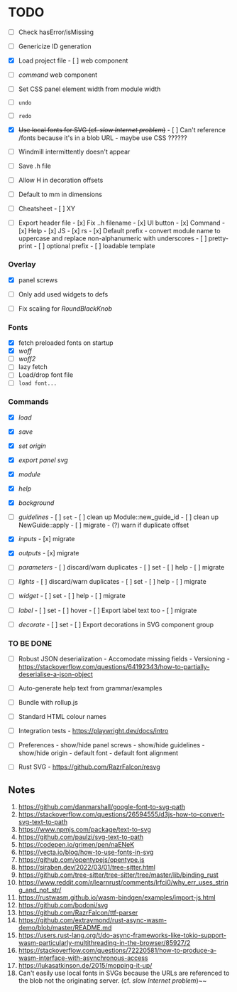 # TODO

- [ ] Check hasError/isMissing
- [ ] Genericize ID generation

- [x] Load project file
      - [ ] web component

- [ ] _command_ web component
- [ ] Set CSS panel element width from module width
- [ ] `undo`
- [ ] `redo`
- [x] ~~Use local fonts for SVG (cf. _slow Internet problem_)~~
      - [ ] Can't reference /fonts because it's in a blob URL - maybe use CSS ??????
- [ ] Windmill intermittently doesn't appear
- [ ] Save .h file
- [ ] Allow H in decoration offsets
- [ ] Default to mm in dimensions
- [ ] Cheatsheet
      - [ ] XY

- [ ] Export header file
      - [x] Fix ..h filename
      - [x] UI button
      - [x] Command
      - [x] Help
      - [x] JS
      - [x] rs
      - [x] Default prefix - convert module name to uppercase and replace non-alphanumeric with underscores
      - [ ] pretty-print
      - [ ] optional prefix
      - [ ] loadable template


### Overlay
- [x] panel screws
- [ ] Only add used widgets to defs
- [ ] Fix scaling for _RoundBlackKnob_


### Fonts 
- [x] fetch preloaded fonts on startup
- [x] _woff_
- [ ] _woff2_
- [ ] lazy fetch
- [ ] Load/drop font file
- [ ] `load font...`

### Commands
- [x] _load_
- [x] _save_
- [x] _set origin_
- [x] _export panel svg_
- [x] _module_
- [x] _help_
- [x] _background_

- [ ] _guidelines_
      - [ ] `set`
      - [ ] clean up Module::new_guide_id
      - [ ] clean up NewGuide::apply
      - [ ] migrate
      - (?) warn if duplicate offset

- [x] _inputs_
      - [x] migrate

- [x] _outputs_
      - [x] migrate

- [ ] _parameters_
      - [ ] discard/warn duplicates
      - [ ] set
      - [ ] help
      - [ ] migrate

- [ ] _lights_
      - [ ] discard/warn duplicates
      - [ ] set
      - [ ] help
      - [ ] migrate

- [ ] _widget_
      - [ ] set
      - [ ] help
      - [ ] migrate

- [ ] _label_
      - [ ] set
      - [ ] hover
      - [ ] Export label text too
      - [ ] migrate

- [ ] _decorate_
      - [ ] set
      - [ ] Export decorations in SVG component group


### TO BE DONE

- [ ] Robust JSON deserialization 
      - Accomodate missing fields
      - Versioning
      - https://stackoverflow.com/questions/64192343/how-to-partially-deserialise-a-json-object

- [ ] Auto-generate help text from grammar/examples
- [ ] Bundle with rollup.js
- [ ] Standard HTML colour names
- [ ] Integration tests
      - https://playwright.dev/docs/intro

- [ ] Preferences
      - show/hide panel screws
      - show/hide guidelines
      - show/hide origin
      - default font
      - default font alignment

- [ ] Rust SVG
      - https://github.com/RazrFalcon/resvg
      

## Notes

1.  https://github.com/danmarshall/google-font-to-svg-path
2.  https://stackoverflow.com/questions/26594555/d3js-how-to-convert-svg-text-to-path
3.  https://www.npmjs.com/package/text-to-svg
4.  https://github.com/paulzi/svg-text-to-path
5.  https://codepen.io/grimen/pen/naENeK
6.  https://vecta.io/blog/how-to-use-fonts-in-svg
7.  https://github.com/opentypejs/opentype.js
8.  https://siraben.dev/2022/03/01/tree-sitter.html
9.  https://github.com/tree-sitter/tree-sitter/tree/master/lib/binding_rust
10. https://www.reddit.com/r/learnrust/comments/lrfci0/why_err_uses_string_and_not_str/
11. https://rustwasm.github.io/wasm-bindgen/examples/import-js.html
12. https://github.com/bodoni/svg
13. https://github.com/RazrFalcon/ttf-parser
14. https://github.com/extraymond/rust-async-wasm-demo/blob/master/README.md
15. https://users.rust-lang.org/t/do-async-frameworks-like-tokio-support-wasm-particularly-multithreading-in-the-browser/85927/2
16. https://stackoverflow.com/questions/72220581/how-to-produce-a-wasm-interface-with-asynchronous-access
17. https://lukasatkinson.de/2015/mopping-it-up/
18. Can't easily use local fonts in SVGs because the URLs are referenced to the blob not the originating server.
    (cf. _slow Internet problem_)~~


